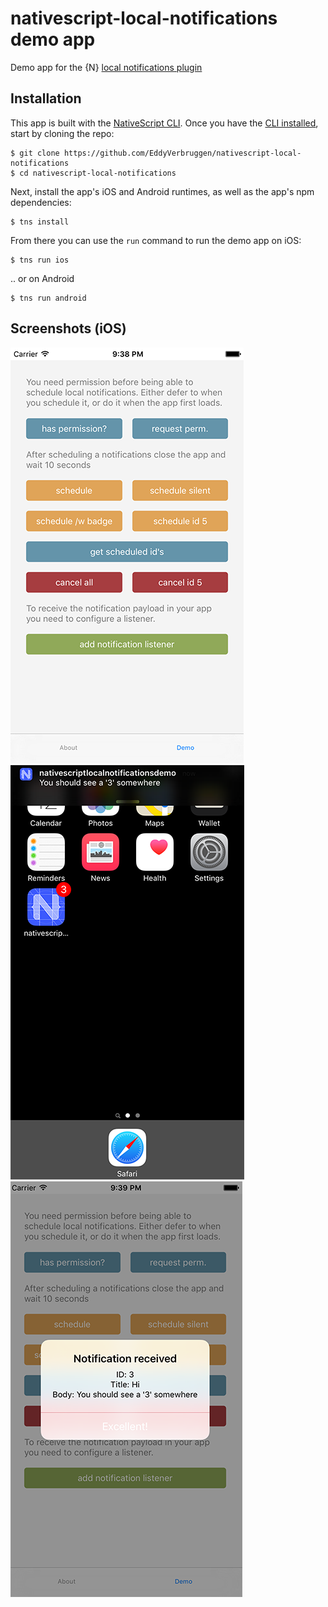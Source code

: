 # nativescript-local-notifications demo app

Demo app for the {N} [local notifications plugin](https://www.npmjs.com/package/nativescript-local-notifications)

## Installation

This app is built with the [NativeScript CLI](https://github.com/NativeScript/nativescript-cli).
Once you have the [CLI installed](https://github.com/NativeScript/nativescript-cli#installation), start by cloning the repo:

```
$ git clone https://github.com/EddyVerbruggen/nativescript-local-notifications
$ cd nativescript-local-notifications
```

Next, install the app's iOS and Android runtimes, as well as the app's npm dependencies:

```
$ tns install
```

From there you can use the `run` command to run the demo app on iOS:

```
$ tns run ios
```

.. or on Android

```
$ tns run android
```

## Screenshots (iOS)

![](screenshots/ios-demo-01.png)
![](screenshots/ios-demo-02.png)
![](screenshots/ios-demo-03.png)